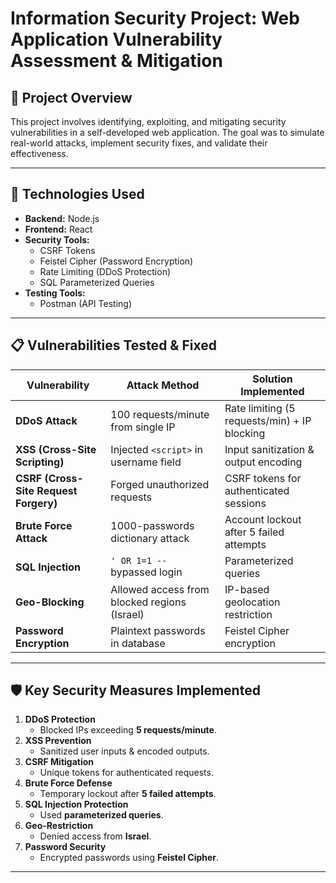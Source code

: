 # **Information Security Project: Web Application Vulnerability Assessment & Mitigation**   

## **📌 Project Overview**  
This project involves identifying, exploiting, and mitigating security vulnerabilities in a self-developed web application. The goal was to simulate real-world attacks, implement security fixes, and validate their effectiveness.  

---

## **🔧 Technologies Used**  
- **Backend:** Node.js
- **Frontend:** React 
- **Security Tools:**  
  - CSRF Tokens  
  - Feistel Cipher (Password Encryption)  
  - Rate Limiting (DDoS Protection)  
  - SQL Parameterized Queries  
- **Testing Tools:**  
  - Postman (API Testing)   

---

## **📋 Vulnerabilities Tested & Fixed**  

| **Vulnerability**         | **Attack Method**                          | **Solution Implemented**                     |
|---------------------------|-------------------------------------------|---------------------------------------------|
| **DDoS Attack**           | 100 requests/minute from single IP        | Rate limiting (5 requests/min) + IP blocking |
| **XSS (Cross-Site Scripting)** | Injected `<script>` in username field   | Input sanitization & output encoding        |
| **CSRF (Cross-Site Request Forgery)** | Forged unauthorized requests       | CSRF tokens for authenticated sessions      |
| **Brute Force Attack**    | 1000-passwords dictionary attack          | Account lockout after 5 failed attempts     |
| **SQL Injection**         | `' OR 1=1 --` bypassed login              | Parameterized queries                       |
| **Geo-Blocking**          | Allowed access from blocked regions (Israel) | IP-based geolocation restriction          |
| **Password Encryption**   | Plaintext passwords in database           | Feistel Cipher encryption                  |

---

## **🛡️ Key Security Measures Implemented**  
1. **DDoS Protection**  
   - Blocked IPs exceeding **5 requests/minute**.  
2. **XSS Prevention**  
   - Sanitized user inputs & encoded outputs.  
3. **CSRF Mitigation**  
   - Unique tokens for authenticated requests.  
4. **Brute Force Defense**  
   - Temporary lockout after **5 failed attempts**.  
5. **SQL Injection Protection**  
   - Used **parameterized queries**.  
6. **Geo-Restriction**  
   - Denied access from **Israel**.  
7. **Password Security**  
   - Encrypted passwords using **Feistel Cipher**.  

---
